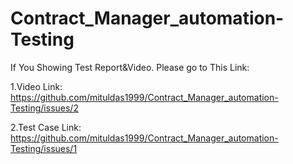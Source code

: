 # Contract_Manager_automation-Testing
If You Showing Test Report&Video.
Please go to This Link:

   1.Video Link: 
   https://github.com/mituldas1999/Contract_Manager_automation-Testing/issues/2
   
   2.Test Case Link: 
   https://github.com/mituldas1999/Contract_Manager_automation-Testing/issues/1


